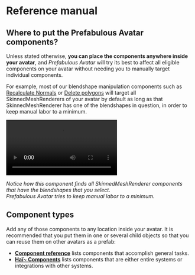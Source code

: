 ﻿---
sidebar_position: 1
---

# Reference manual

## Where to put the Prefabulous Avatar components?

Unless stated otherwise, **you can place the components anywhere inside your avatar**, and *Prefabulous Avatar* will try its best to affect all
eligible components on your avatar without needing you to manually target individual components.

For example, most of our blendshape manipulation components such as [Recalculate Normals](./hai-components/recalculate-normals)
or [Delete polygons](./hai-components/delete-polygons) will target all SkinnedMeshRenderers of your avatar by default as long as that
SkinnedMeshRenderer has one of the blendshapes in question, in order to keep manual labor to a minimum.

<video controls autostart="false">
    <source src={require('./img/uI4KB1Gj4Y.mp4').default}/>
</video>

*Notice how this component finds all SkinnedMeshRenderer components that have the blendshapes that you select.<br />Prefabulous Avatar tries to keep manual labor to a minimum.*

## Component types

Add any of those components to any location inside your avatar. It is recommended that you put them in one or several child objects
so that you can reuse them on other avatars as a prefab:

- **[Component reference](./component-reference)** lists components that accomplish general tasks.
- **[Haï~ Components](./hai-components)** lists components that are either entire systems or integrations with other systems.
